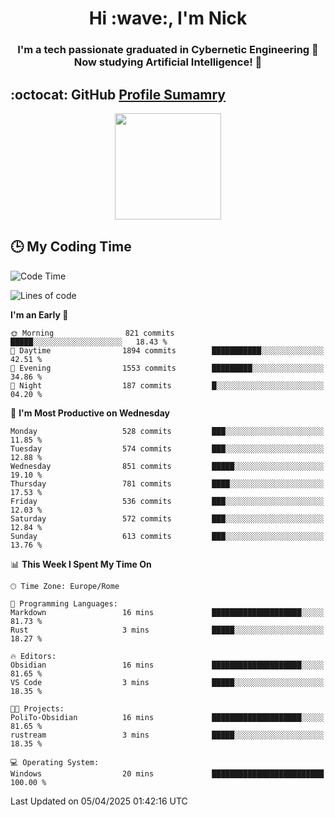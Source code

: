 <h1 align="center">Hi :wave:, I'm Nick</h1>

<h3 align="center">I'm a tech passionate graduated in Cybernetic Engineering 🤖<br>
Now studying Artificial Intelligence! 🧠</h3>


## :octocat: GitHub <a href="https://github.com/vn7n24fzkq/github-profile-summary-cards">Profile Sumamry</a>

<p align="center">
   <img style="height:170px;display:inline-block"  src="http://github-profile-summary-cards.vercel.app/api/cards/profile-details?username=CodeClimberNT&theme=github_dark" />
<!--    <img style="height:170px;display:inline-block"  src="http://github-profile-summary-cards.vercel.app/api/cards/repos-per-language?username=CodeClimberNT&theme=github_dark&exclude=" /> -->
</p>

 ## :clock3: My Coding Time 
 
<!--START_SECTION:waka-->
![Code Time](http://img.shields.io/badge/Code%20Time-499%20hrs%2046%20mins-blue)

![Lines of code](https://img.shields.io/badge/From%20Hello%20World%20I%27ve%20Written-4.9%20million%20lines%20of%20code-blue)

**I'm an Early 🐤** 

```text
🌞 Morning                821 commits         █████░░░░░░░░░░░░░░░░░░░░   18.43 % 
🌆 Daytime                1894 commits        ███████████░░░░░░░░░░░░░░   42.51 % 
🌃 Evening                1553 commits        █████████░░░░░░░░░░░░░░░░   34.86 % 
🌙 Night                  187 commits         █░░░░░░░░░░░░░░░░░░░░░░░░   04.20 % 
```
📅 **I'm Most Productive on Wednesday** 

```text
Monday                   528 commits         ███░░░░░░░░░░░░░░░░░░░░░░   11.85 % 
Tuesday                  574 commits         ███░░░░░░░░░░░░░░░░░░░░░░   12.88 % 
Wednesday                851 commits         █████░░░░░░░░░░░░░░░░░░░░   19.10 % 
Thursday                 781 commits         ████░░░░░░░░░░░░░░░░░░░░░   17.53 % 
Friday                   536 commits         ███░░░░░░░░░░░░░░░░░░░░░░   12.03 % 
Saturday                 572 commits         ███░░░░░░░░░░░░░░░░░░░░░░   12.84 % 
Sunday                   613 commits         ███░░░░░░░░░░░░░░░░░░░░░░   13.76 % 
```


📊 **This Week I Spent My Time On** 

```text
🕑︎ Time Zone: Europe/Rome

💬 Programming Languages: 
Markdown                 16 mins             ████████████████████░░░░░   81.73 % 
Rust                     3 mins              █████░░░░░░░░░░░░░░░░░░░░   18.27 % 

🔥 Editors: 
Obsidian                 16 mins             ████████████████████░░░░░   81.65 % 
VS Code                  3 mins              █████░░░░░░░░░░░░░░░░░░░░   18.35 % 

🐱‍💻 Projects: 
PoliTo-Obsidian          16 mins             ████████████████████░░░░░   81.65 % 
rustream                 3 mins              █████░░░░░░░░░░░░░░░░░░░░   18.35 % 

💻 Operating System: 
Windows                  20 mins             █████████████████████████   100.00 % 
```


 Last Updated on 05/04/2025 01:42:16 UTC
<!--END_SECTION:waka-->

